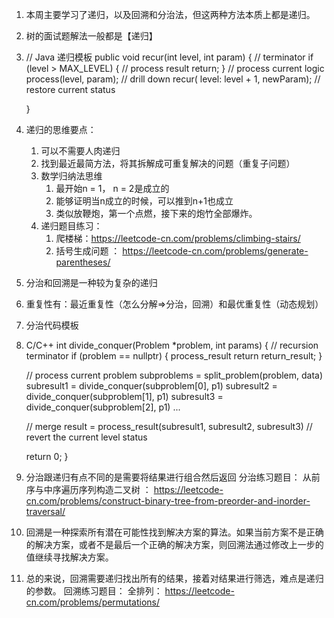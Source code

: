 1. 本周主要学习了递归，以及回溯和分治法，但这两种方法本质上都是递归。
2. 树的面试题解法一般都是【递归】
3. // Java 递归模板
    public void recur(int level, int param) { 
    // terminator 
    if (level > MAX_LEVEL) { 
        // process result 
        return; 
    }
    // process current logic 
    process(level, param); 
    // drill down 
    recur( level: level + 1, newParam); 
    // restore current status 
    
    }

4. 递归的思维要点：
    1. 可以不需要人肉递归
    2. 找到最近最简方法，将其拆解成可重复解决的问题（重复子问题）
    3. 数学归纳法思维
        1. 最开始n = 1， n = 2是成立的
        2. 能够证明当n成立的时候，可以推到n+1也成立
        3. 类似放鞭炮，第一个点燃，接下来的炮竹全部爆炸。
    4. 递归题目练习：
        1. 爬楼梯：https://leetcode-cn.com/problems/climbing-stairs/
        2. 括号生成问题 ： https://leetcode-cn.com/problems/generate-parentheses/

5. 分治和回溯是一种较为复杂的递归
6. 重复性有：最近重复性（怎么分解=>分治，回溯）和最优重复性（动态规划）
7. 分治代码模板
8. C/C++
    int divide_conquer(Problem *problem, int params) {
    // recursion terminator
    if (problem == nullptr) {
        process_result
        return return_result;
    } 


    // process current problem
    subproblems = split_problem(problem, data)
    subresult1 = divide_conquer(subproblem[0], p1)
    subresult2 = divide_conquer(subproblem[1], p1)
    subresult3 = divide_conquer(subproblem[2], p1)
    ...


    // merge
    result = process_result(subresult1, subresult2, subresult3)
    // revert the current level status
    
    return 0;
    }
9. 分治跟递归有点不同的是需要将结果进行组合然后返回
分治练习题目：
从前序与中序遍历序列构造二叉树 ： https://leetcode-cn.com/problems/construct-binary-tree-from-preorder-and-inorder-traversal/
10. 回溯是一种探索所有潜在可能性找到解决方案的算法。如果当前方案不是正确的解决方案，或者不是最后一个正确的解决方案，则回溯法通过修改上一步的值继续寻找解决方案。
11. 总的来说，回溯需要递归找出所有的结果，接着对结果进行筛选，难点是递归的参数。
回溯练习题目：
全排列： https://leetcode-cn.com/problems/permutations/

